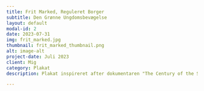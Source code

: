 ```yaml
---
title: Frit Marked, Reguleret Borger
subtitle: Den Grønne Ungdomsbevægelse
layout: default
modal-id: 2
date: 2023-07-31
img: frit_marked.jpg
thumbnail: frit_marked_thumbnail.png
alt: image-alt
project-date: Juli 2023
client: Mig
category: Plakat
description: Plakat inspireret after dokumentaren "The Century of the Self", som fortæller om hvordan reklame-branchen har udviklet sig op gennem 1900-tallet. Jeg lavede den i forbindelse med vores kampagne mod greenwashing i Den Grønne Ungdomsbevægelse, hvor vi havde et fokus om at understrege at reklamer hjernevasker os mere end de tror - det er grunden til at branchen er så stor, den virker.

---
```

